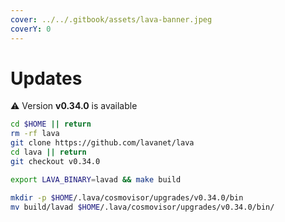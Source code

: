 ```yaml
---
cover: ../../.gitbook/assets/lava-banner.jpeg
coverY: 0
---
```


# Updates

⚠️ Version **v0.34.0** is available

```bash
cd $HOME || return
rm -rf lava
git clone https://github.com/lavanet/lava
cd lava || return
git checkout v0.34.0

export LAVA_BINARY=lavad && make build

mkdir -p $HOME/.lava/cosmovisor/upgrades/v0.34.0/bin
mv build/lavad $HOME/.lava/cosmovisor/upgrades/v0.34.0/bin/
```
